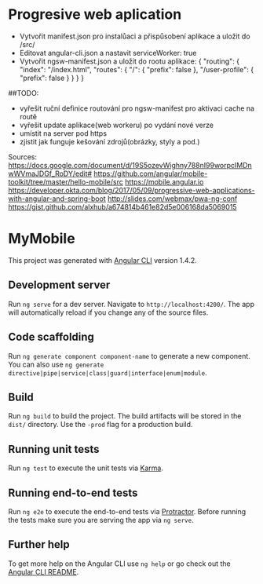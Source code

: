 # Progresive web aplication
- Vytvořit manifest.json pro instalůaci a přispůsobení aplikace a uložit do /src/
- Editovat angular-cli.json a nastavit serviceWorker: true
- Vytvořit ngsw-manifest.json a uložit do rootu aplikace:
{
  "routing": {
    "index": "/index.html",
    "routes": {
      "/": {
        "prefix": false
      },
      "/user-profile": {
        "prefix": false
      }
    }
  }
}

##TODO:
- vyřešit ruční definice routování pro ngsw-manifest pro aktivaci cache na routě
- vyřešit update aplikace(web workeru) po vydání nové verze
- umístit na server pod https
- zjistit jak funguje kešování zdrojů(obrázky, styly a pod.)

Sources:
https://docs.google.com/document/d/19S5ozevWighny788nI99worpcIMDnwWVmaJDGf_RoDY/edit#
https://github.com/angular/mobile-toolkit/tree/master/hello-mobile/src
https://mobile.angular.io
https://developer.okta.com/blog/2017/05/09/progressive-web-applications-with-angular-and-spring-boot
http://slides.com/webmax/pwa-ng-conf
https://gist.github.com/alxhub/a674814b461e82d5e006168da5069015


# MyMobile

This project was generated with [Angular CLI](https://github.com/angular/angular-cli) version 1.4.2.

## Development server

Run `ng serve` for a dev server. Navigate to `http://localhost:4200/`. The app will automatically reload if you change any of the source files.

## Code scaffolding

Run `ng generate component component-name` to generate a new component. You can also use `ng generate directive|pipe|service|class|guard|interface|enum|module`.

## Build

Run `ng build` to build the project. The build artifacts will be stored in the `dist/` directory. Use the `-prod` flag for a production build.

## Running unit tests

Run `ng test` to execute the unit tests via [Karma](https://karma-runner.github.io).

## Running end-to-end tests

Run `ng e2e` to execute the end-to-end tests via [Protractor](http://www.protractortest.org/).
Before running the tests make sure you are serving the app via `ng serve`.

## Further help

To get more help on the Angular CLI use `ng help` or go check out the [Angular CLI README](https://github.com/angular/angular-cli/blob/master/README.md).
